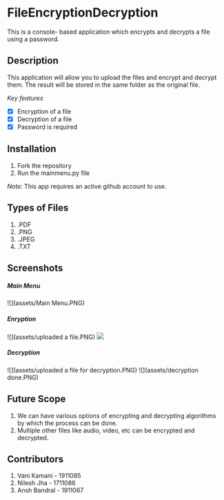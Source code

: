 # FileEncryptionDecryption
This is a console- based application which encrypts and decrypts a file using a password.

## Description

This application will allow you to upload the files and encrypt and decrypt them. 
The result will be stored in the same folder as the original file.

*Key features*
- [x] Encryption of a file
- [x] Decryption of a file
- [x] Password is required

## Installation
1. Fork the repository
2. Run the mainmenu.py file

*Note:* This app requires an active github account to use.

## Types of Files
1. .PDF
2. .PNG
3. .JPEG
4. .TXT

## Screenshots
##### Main Menu
![](assets/Main Menu.PNG)
##### Enryption
![](assets/uploaded a file.PNG)
![](assets/encrypted_file_formed.PNG)
##### Decryption
![](assets/uploaded a file for decryption.PNG)
![](assets/decryption done.PNG)


## Future Scope
1. We can have various options of encrypting and decrypting algorithms by which the process can be done.
2. Multiple other files like audio, video, etc can be encrypted and decrypted.

## Contributors
1. Vani Kamani - 1911085
2. Nilesh Jha - 1711086
3. Ansh Bandral - 1911067
